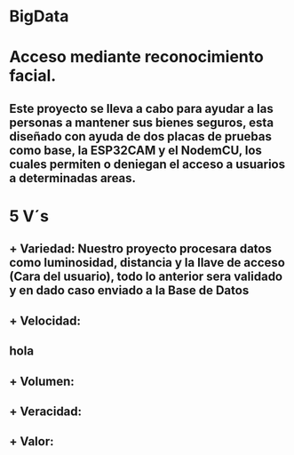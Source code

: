 # BigData

# Acceso mediante reconocimiento facial.

## Este proyecto se lleva a cabo para ayudar a las personas a mantener sus bienes seguros, esta diseñado con ayuda de dos placas de pruebas como base, la ESP32CAM y el NodemCU, los cuales permiten o deniegan el acceso a usuarios a determinadas areas.

# 5 V´s

## + Variedad: Nuestro proyecto procesara datos como luminosidad, distancia y la llave de acceso (Cara del usuario), todo lo anterior sera validado y en dado caso enviado a la Base de Datos 


## + Velocidad:
## hola

## + Volumen:


## + Veracidad:


## + Valor:

